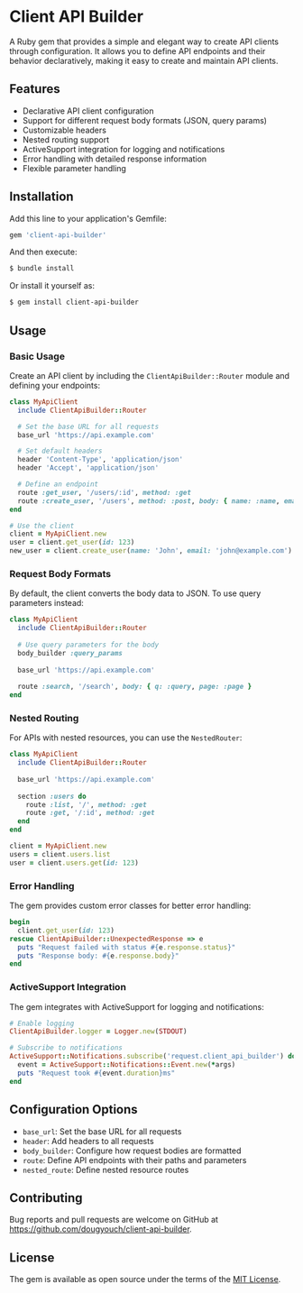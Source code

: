 # Client API Builder

A Ruby gem that provides a simple and elegant way to create API clients through configuration. It allows you to define API endpoints and their behavior declaratively, making it easy to create and maintain API clients.

## Features

- Declarative API client configuration
- Support for different request body formats (JSON, query params)
- Customizable headers
- Nested routing support
- ActiveSupport integration for logging and notifications
- Error handling with detailed response information
- Flexible parameter handling

## Installation

Add this line to your application's Gemfile:

```ruby
gem 'client-api-builder'
```

And then execute:

```bash
$ bundle install
```

Or install it yourself as:

```bash
$ gem install client-api-builder
```

## Usage

### Basic Usage

Create an API client by including the `ClientApiBuilder::Router` module and defining your endpoints:

```ruby
class MyApiClient
  include ClientApiBuilder::Router

  # Set the base URL for all requests
  base_url 'https://api.example.com'

  # Set default headers
  header 'Content-Type', 'application/json'
  header 'Accept', 'application/json'

  # Define an endpoint
  route :get_user, '/users/:id', method: :get
  route :create_user, '/users', method: :post, body: { name: :name, email: :email }
end

# Use the client
client = MyApiClient.new
user = client.get_user(id: 123)
new_user = client.create_user(name: 'John', email: 'john@example.com')
```

### Request Body Formats

By default, the client converts the body data to JSON. To use query parameters instead:

```ruby
class MyApiClient
  include ClientApiBuilder::Router
  
  # Use query parameters for the body
  body_builder :query_params
  
  base_url 'https://api.example.com'
  
  route :search, '/search', body: { q: :query, page: :page }
end
```

### Nested Routing

For APIs with nested resources, you can use the `NestedRouter`:

```ruby
class MyApiClient
  include ClientApiBuilder::Router
  
  base_url 'https://api.example.com'
  
  section :users do
    route :list, '/', method: :get
    route :get, '/:id', method: :get
  end
end

client = MyApiClient.new
users = client.users.list
user = client.users.get(id: 123)
```

### Error Handling

The gem provides custom error classes for better error handling:

```ruby
begin
  client.get_user(id: 123)
rescue ClientApiBuilder::UnexpectedResponse => e
  puts "Request failed with status #{e.response.status}"
  puts "Response body: #{e.response.body}"
end
```

### ActiveSupport Integration

The gem integrates with ActiveSupport for logging and notifications:

```ruby
# Enable logging
ClientApiBuilder.logger = Logger.new(STDOUT)

# Subscribe to notifications
ActiveSupport::Notifications.subscribe('request.client_api_builder') do |*args|
  event = ActiveSupport::Notifications::Event.new(*args)
  puts "Request took #{event.duration}ms"
end
```

## Configuration Options

- `base_url`: Set the base URL for all requests
- `header`: Add headers to all requests
- `body_builder`: Configure how request bodies are formatted
- `route`: Define API endpoints with their paths and parameters
- `nested_route`: Define nested resource routes

## Contributing

Bug reports and pull requests are welcome on GitHub at https://github.com/dougyouch/client-api-builder.

## License

The gem is available as open source under the terms of the [MIT License](https://opensource.org/licenses/MIT).
